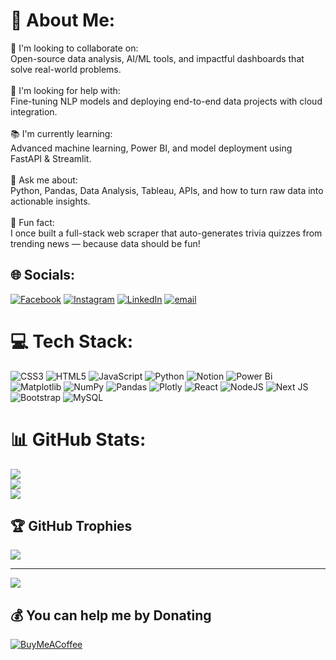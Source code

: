 # 💫 About Me:
🤝 I'm looking to collaborate on:<br>Open-source data analysis, AI/ML tools, and impactful dashboards that solve real-world problems.<br><br>🧠 I'm looking for help with:<br>Fine-tuning NLP models and deploying end-to-end data projects with cloud integration.<br><br>📚 I'm currently learning:<br>Advanced machine learning, Power BI, and model deployment using FastAPI & Streamlit.<br><br>💬 Ask me about:<br>Python, Pandas, Data Analysis, Tableau, APIs, and how to turn raw data into actionable insights.<br><br>🎉 Fun fact:<br>I once built a full-stack web scraper that auto-generates trivia quizzes from trending news — because data should be fun!


## 🌐 Socials:
[![Facebook](https://img.shields.io/badge/Facebook-%231877F2.svg?logo=Facebook&logoColor=white)](https://facebook.com/shubhjeetpaul.om) [![Instagram](https://img.shields.io/badge/Instagram-%23E4405F.svg?logo=Instagram&logoColor=white)](https://instagram.com/ami_shubhjeet) [![LinkedIn](https://img.shields.io/badge/LinkedIn-%230077B5.svg?logo=linkedin&logoColor=white)](https://linkedin.com/in/linkedin.com/in/shubhjeet-paul) [![email](https://img.shields.io/badge/Email-D14836?logo=gmail&logoColor=white)](mailto:shubhjeetpaul@gmail.com) 

# 💻 Tech Stack:
![CSS3](https://img.shields.io/badge/css3-%231572B6.svg?style=for-the-badge&logo=css3&logoColor=white) ![HTML5](https://img.shields.io/badge/html5-%23E34F26.svg?style=for-the-badge&logo=html5&logoColor=white) ![JavaScript](https://img.shields.io/badge/javascript-%23323330.svg?style=for-the-badge&logo=javascript&logoColor=%23F7DF1E) ![Python](https://img.shields.io/badge/python-3670A0?style=for-the-badge&logo=python&logoColor=ffdd54) ![Notion](https://img.shields.io/badge/Notion-%23000000.svg?style=for-the-badge&logo=notion&logoColor=white) ![Power Bi](https://img.shields.io/badge/power_bi-F2C811?style=for-the-badge&logo=powerbi&logoColor=black) ![Matplotlib](https://img.shields.io/badge/Matplotlib-%23ffffff.svg?style=for-the-badge&logo=Matplotlib&logoColor=black) ![NumPy](https://img.shields.io/badge/numpy-%23013243.svg?style=for-the-badge&logo=numpy&logoColor=white) ![Pandas](https://img.shields.io/badge/pandas-%23150458.svg?style=for-the-badge&logo=pandas&logoColor=white) ![Plotly](https://img.shields.io/badge/Plotly-%233F4F75.svg?style=for-the-badge&logo=plotly&logoColor=white) ![React](https://img.shields.io/badge/react-%2320232a.svg?style=for-the-badge&logo=react&logoColor=%2361DAFB) ![NodeJS](https://img.shields.io/badge/node.js-6DA55F?style=for-the-badge&logo=node.js&logoColor=white) ![Next JS](https://img.shields.io/badge/Next-black?style=for-the-badge&logo=next.js&logoColor=white) ![Bootstrap](https://img.shields.io/badge/bootstrap-%238511FA.svg?style=for-the-badge&logo=bootstrap&logoColor=white) ![MySQL](https://img.shields.io/badge/mysql-4479A1.svg?style=for-the-badge&logo=mysql&logoColor=white)
# 📊 GitHub Stats:
![](https://github-readme-stats.vercel.app/api?username=shubh0924&theme=dark&hide_border=false&include_all_commits=false&count_private=false)<br/>
![](https://nirzak-streak-stats.vercel.app/?user=shubh0924&theme=dark&hide_border=false)<br/>
![](https://github-readme-stats.vercel.app/api/top-langs/?username=shubh0924&theme=dark&hide_border=false&include_all_commits=false&count_private=false&layout=compact)

## 🏆 GitHub Trophies
![](https://github-profile-trophy.vercel.app/?username=shubh0924&theme=vue&no-frame=true&no-bg=true&margin-w=4)

---
[![](https://visitcount.itsvg.in/api?id=shubh0924&icon=1&color=2)](https://visitcount.itsvg.in)

  ## 💰 You can help me by Donating
  [![BuyMeACoffee](https://img.shields.io/badge/Buy%20Me%20a%20Coffee-ffdd00?style=for-the-badge&logo=buy-me-a-coffee&logoColor=black)](https://buymeacoffee.com/shubhjeetpJ) 

  
<!-- Proudly created with GPRM ( https://gprm.itsvg.in ) -->
